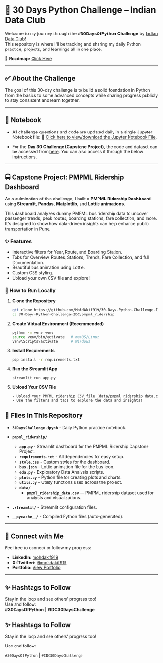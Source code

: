 # 🐍 30 Days Python Challenge – Indian Data Club

Welcome to my journey through the **#30DaysOfPython Challenge** by [Indian Data Club](https://indiandataclub.com)!  
This repository is where I'll be tracking and sharing my daily Python practice, projects, and learnings all in one place.

📌 **Roadmap:** [Click Here](https://indiandataclub.notion.site/30DaysOfPython-1f9a16c0422f8074bf29eee315a6802a)

---

## ✅ About the Challenge

The goal of this 30-day challenge is to build a solid foundation in Python from the basics to some advanced concepts while sharing progress publicly to stay consistent and learn together.

---

## 📓 Notebook

- All challenge questions and code are updated daily in a single Jupyter Notebook file: 📘 [Click here to view/download the Jupyter Notebook File](30DaysChallenge.ipynb).
  
- For the **Day 30 Challenge (Capstone Project)**, the code and dataset can be accessed from [here](pmpml_ridership). You can also access it through the below instructions.

---

## 🚍 Capstone Project: PMPML Ridership Dashboard

As a culmination of this challenge, I built a **PMPML Ridership Dashboard** using **Streamlit**, **Pandas**, **Matplotlib**, and **Lottie animations**.

This dashboard analyzes dummy PMPML bus ridership data to uncover passenger trends, peak routes, boarding stations, fare collection, and more. It's designed to show how data-driven insights can help enhance public transportation in Pune.

### ✨ Features
- Interactive filters for Year, Route, and Boarding Station.
- Tabs for Overview, Routes, Stations, Trends, Fare Collection, and full Documentation.
- Beautiful bus animation using Lottie.
- Custom CSS styling.
- Upload your own CSV file and explore!

### 📂 How to Run Locally

1. **Clone the Repository**
   ```bash
   git clone https://github.com/MohdAkif919/30-Days-Python-Challenge-IDC.git
   cd 30-Days-Python-Challenge-IDC/pmpml_ridership
   ```
2. **Create Virtual Environment (Recommended)**
   ```bash
   python -m venv venv
   source venv/bin/activate   # macOS/Linux
   venv\Scripts\activate      # Windows
   ```
4. **Install Requirements**
   ```bash
   pip install -r requirements.txt
   ```
5. **Run the Streamlit App**
   ```bash
   streamlit run app.py
   ```
6. **Upload Your CSV File**
   ```bash
   - Upload your PMPML ridership CSV file (data/pmpml_ridership_data.csv) when prompted.
   - Use the filters and tabs to explore the data and insights!
   ```

## 📁 Files in This Repository

- **`30DaysChallenge.ipynb`** - Daily Python practice notebook.

- **`pmpml_ridership/`**
  - **`app.py`** - Streamlit dashboard for the PMPML Ridership Capstone Project.
  - **`requirements.txt`** - All dependencies for easy setup.
  - **`style.css`** - Custom styles for the dashboard.
  - **`bus.json`** - Lottie animation file for the bus icon.
  - **`eda.py`** - Exploratory Data Analysis scripts.
  - **`plots.py`** - Python file for creating plots and charts.
  - **`utils.py`** - Utility functions used across the project.
  - **`data/`**
    - **`pmpml_ridership_data.csv`** — PMPML ridership dataset used for analysis and visualizations.

- **`.streamlit/`** - Streamlit configuration files.
- **`__pycache__/`** - Compiled Python files (auto-generated).

---

## 🔗 Connect with Me
Feel free to connect or follow my progress:
- **LinkedIn:** [mohdakif919](https://www.linkedin.com/in/mohdakif919/)
- **X (Twitter):** [@mohdakif919](https://x.com/mohdakif919)
- **Portfolio:** [View Portfolio](https://codebasics.io/portfolio/Mohd-Akif)

---

## ✨ Hashtags to Follow

Stay in the loop and see others’ progress too!  
Use and follow:  
**#30DaysOfPython** | **#IDC30DaysChallenge**
## ✨ Hashtags to Follow
Stay in the loop and see others’ progress too!

Use and follow:

`#30DaysOfPython` | `#IDC30DaysChallenge`
